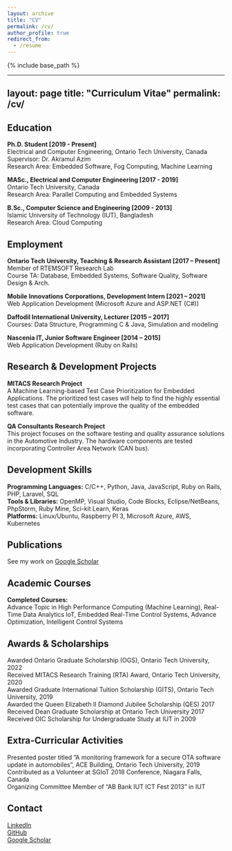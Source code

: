 ```yaml
---
layout: archive
title: "CV"
permalink: /cv/
author_profile: true
redirect_from:
  - /resume
---
```


{% include base_path %}


---
layout: page
title: "Curriculum Vitae"
permalink: /cv/
---

## Education

**Ph.D. Student [2019 - Present]**\
Electrical and Computer Engineering, Ontario Tech University, Canada\
Supervisor: Dr. Akramul Azim\
Research Area: Embedded Software, Fog Computing, Machine Learning

**MASc., Electrical and Computer Engineering [2017 - 2019]**\
Ontario Tech University, Canada\
Research Area: Parallel Computing and Embedded Systems

**B.Sc., Computer Science and Engineering [2009 - 2013]**\
Islamic University of Technology (IUT), Bangladesh\
Research Area: Cloud Computing

## Employment

**Ontario Tech University, Teaching & Research Assistant [2017 – Present]**\
Member of RTEMSOFT Research Lab\
Course TA: Database, Embedded Systems, Software Quality, Software Design & Arch.

**Mobile Innovations Corporations, Development Intern [2021 – 2021]**\
Web Application Development (Microsoft Azure and ASP.NET (C#))

**Daffodil International University, Lecturer [2015 – 2017]**\
Courses: Data Structure, Programming C & Java, Simulation and modeling

**Nascenia IT, Junior Software Engineer [2014 – 2015]**\
Web Application Development (Ruby on Rails)

## Research & Development Projects

**MITACS Research Project**\
A Machine Learning-based Test Case Prioritization for Embedded Applications. The prioritized test cases will help to find the highly essential test cases that can potentially improve the quality of the embedded software.

**QA Consultants Research Project**\
This project focuses on the software testing and quality assurance solutions in the Automotive Industry. The hardware components are tested incorporating Controller Area Network (CAN bus).

## Development Skills

**Programming Languages:** C/C++, Python, Java, JavaScript, Ruby on Rails, PHP, Laravel, SQL\
**Tools & Libraries:** OpenMP, Visual Studio, Code Blocks, Eclipse/NetBeans, PhpStorm, Ruby Mine, Sci-kit Learn, Keras\
**Platforms:** Linux/Ubuntu, Raspberry PI 3, Microsoft Azure, AWS, Kubernetes

## Publications

See my work on [Google Scholar](https://scholar.google.com/citations?user=RbU1B7QAAAAJ&hl=en)

## Academic Courses

**Completed Courses:**\
Advance Topic in High Performance Computing (Machine Learning), Real-Time Data Analytics IoT, Embedded Real-Time Control Systems, Advance Optimization, Intelligent Control Systems

## Awards & Scholarships

Awarded Ontario Graduate Scholarship (OGS), Ontario Tech University, 2022\
Received MITACS Research Training (RTA) Award, Ontario Tech University, 2020\
Awarded Graduate International Tuition Scholarship (GITS), Ontario Tech University, 2019\
Awarded the Queen Elizabeth II Diamond Jubilee Scholarship (QES) 2017\
Received Dean Graduate Scholarship at Ontario Tech University 2017\
Received OIC Scholarship for Undergraduate Study at IUT in 2009

## Extra-Curricular Activities

Presented poster titled ”A monitoring framework for a secure OTA software update in automobiles”, ACE Building, Ontario Tech University, 2019\
Contributed as a Volunteer at SGIoT 2018 Conference, Niagara Falls, Canada\
Organizing Committee Member of “AB Bank IUT ICT Fest 2013” in IUT

## Contact
[LinkedIn](https://www.linkedin.com/in/YOUR_USERNAME)\
[GitHub](https://github.com/YOUR_USERNAME)\
[Google Scholar](https://scholar.google.com/citations?user=RbU1B7QAAAAJ&hl=en)



<!-- Education
======
* B.S. in GitHub, GitHub University, 2012
* M.S. in Jekyll, GitHub University, 2014
* Ph.D in Version Control Theory, GitHub University, 2018 (expected)

Work experience
======
* Summer 2015: Research Assistant
  * Github University
  * Duties included: Tagging issues
  * Supervisor: Professor Git

* Fall 2015: Research Assistant
  * Github University
  * Duties included: Merging pull requests
  * Supervisor: Professor Hub
  
Skills
======
* Skill 1
* Skill 2
  * Sub-skill 2.1
  * Sub-skill 2.2
  * Sub-skill 2.3
* Skill 3

Publications
======
  <ul>{% for post in site.publications %}
    {% include archive-single-cv.html %}
  {% endfor %}</ul>
  
Talks
======
  <ul>{% for post in site.talks %}
    {% include archive-single-talk-cv.html %}
  {% endfor %}</ul>
  
Teaching
======
  <ul>{% for post in site.teaching %}
    {% include archive-single-cv.html %}
  {% endfor %}</ul>
  
Service and leadership
======
* Currently signed in to 43 different slack teams
 -->
